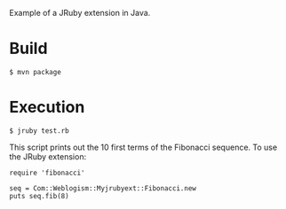 Example of a JRuby extension in Java.

# Build

    $ mvn package

# Execution

    $ jruby test.rb

This script prints out the 10 first terms of the Fibonacci sequence.  To use the JRuby extension:

    require 'fibonacci'

    seq = Com::Weblogism::Myjrubyext::Fibonacci.new
    puts seq.fib(8)
